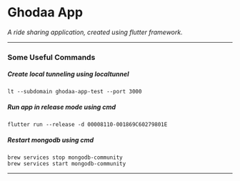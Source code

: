 # Ghodaa App
*A ride sharing application, created using flutter framework.*

***

### Some Useful Commands

##### Create local tunneling using localtunnel
```
lt --subdomain ghodaa-app-test --port 3000
```

##### Run app in release mode using cmd
```
flutter run --release -d 00008110-001869C60279801E
```

##### Restart mongodb using cmd
```
brew services stop mongodb-community
brew services start mongodb-community
```

***

